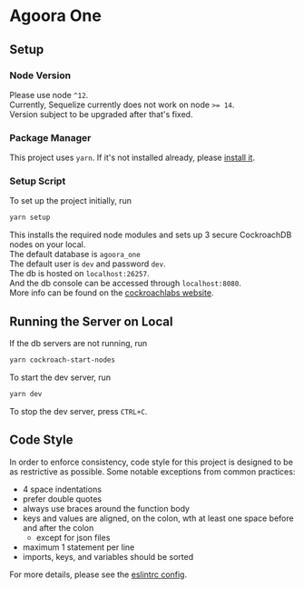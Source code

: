 # Agoora One
## Setup
### Node Version
Please use node `^12`.\
Currently, Sequelize currently does not work on node `>= 14`.\
Version subject to be upgraded after that's fixed.

### Package Manager

This project uses `yarn`. If it's not installed already, please 
[install it](https://classic.yarnpkg.com/en/docs/install).

### Setup Script
To set up the project initially, run

```bash
yarn setup
```

This installs the required node modules and sets up 3 secure CockroachDB nodes on your local.\
The default database is `agoora_one`\
The default user is `dev` and password `dev`.\
The db is hosted on `localhost:26257`.\
And the db console can be accessed through `localhost:8080`.\
More info can be found on the 
[cockroachlabs website](https://www.cockroachlabs.com/docs/v20.2/build-a-nodejs-app-with-cockroachdb-sequelize). 

## Running the Server on Local

If the db servers are not running, run

```bash
yarn cockroach-start-nodes
```

To start the dev server, run

```bash
yarn dev
```

To stop the dev server, press `CTRL+C`.

## Code Style
In order to enforce consistency, code style for this project is designed to be as restrictive as possible. 
Some notable exceptions from common practices:

- 4 space indentations
- prefer double quotes
- always use braces around the function body
- keys and values are aligned, on the colon, wth at least one space before and after the colon
	- except for json files
- maximum 1 statement per line
- imports, keys, and variables should be sorted

For more details, please see the [eslintrc config](.eslintrc.json).